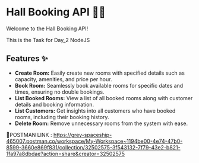 # Hall Booking API 🏫📅

Welcome to the Hall Booking API! 

This is the Task for Day_2 NodeJS

## Features ✨

- **Create Room:** Easily create new rooms with specified details such as capacity, amenities, and price per hour.
- **Book Room:** Seamlessly book available rooms for specific dates and times, ensuring no double bookings.
- **List Booked Rooms:** View a list of all booked rooms along with customer details and booking information.
- **List Customers:** Get insights into all customers who have booked rooms, including their booking history.
- **Delete Room:** Remove unnecessary rooms from the system with ease.

🧾POSTMAN LINK : https://grey-spaceship-465007.postman.co/workspace/My-Workspace~1194be00-4e74-47b0-8599-3660e869f831/collection/32502575-3f543132-7f79-43e2-b821-1fa97a8dbdae?action=share&creator=32502575